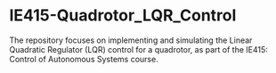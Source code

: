 # IE415-Quadrotor_LQR_Control
The repository focuses on implementing and simulating the Linear Quadratic Regulator (LQR) control for a quadrotor, as part of the IE415: Control of Autonomous Systems course.
